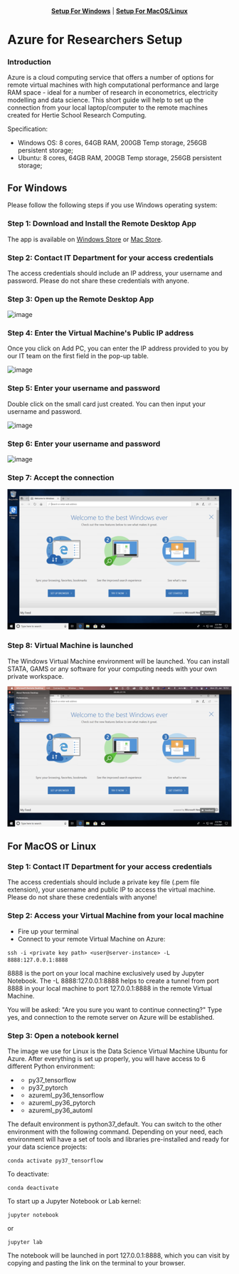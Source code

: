 <p align="center">
<b><a href="#for-windows">Setup For Windows</a></b>
|
<b><a href="#for-macos-or-linux">Setup For MacOS/Linux</a></b>
</p>


# Azure for Researchers Setup 

### Introduction

Azure is a cloud computing service that offers a number of options for remote virtual machines with high computational performance and large RAM space - ideal for a number of research in econometrics, electricity modelling and data science. This short guide will help to set up the connection from your local laptop/computer to the remote machines created for Hertie School Research Computing.  

Specification: 
* Windows OS: 8 cores, 64GB RAM, 200GB Temp storage, 256GB persistent storage;
* Ubuntu: 8 cores, 64GB RAM, 200GB Temp storage, 256GB persistent storage;

## For Windows

Please follow the following steps if you use Windows operating system: 

### Step 1: Download and Install the Remote Desktop App 

The app is available on [Windows Store](https://www.microsoft.com/en-us/p/microsoft-remote-desktop/9wzdncrfj3ps?activetab=pivot:overviewtab) or [Mac Store](https://apps.apple.com/us/app/microsoft-remote-desktop/id1295203466?mt=12). 

### Step 2: Contact IT Department for your access credentials

The access credentials should include an IP address, your username and password. Please do not share these credentials with anyone. 

### Step 3: Open up the Remote Desktop App

![image](./assets/win1.png)

### Step 4: Enter the Virtual Machine's Public IP address

Once you click on Add PC, you can enter the IP address provided to you by our IT team on the first field in the pop-up table. 

![image](./assets/win2.png)

### Step 5: Enter your username and password

Double click on the small card just created. You can then input your username and password.

![image](./assets/win3.png)

### Step 6: Enter your username and password

![image](./assets/win4.png)

### Step 7: Accept the connection

![image](./assets/win5.png)

### Step 8: Virtual Machine is launched 

The Windows Virtual Machine environment will be launched. You can install STATA, GAMS or any software for your computing needs with your own private workspace. 

![image](./assets/win6.png)

## For MacOS or Linux

### Step 1: Contact IT Department for your access credentials

The access credentials should include a private key file (.pem file extension), your username and public IP to access the virtual machine. Please do not share these credentials with anyone! 

### Step 2: Access your Virtual Machine from your local machine

* Fire up your terminal
* Connect to your remote Virtual Machine on Azure:

```console
ssh -i <private key path> <user@server-instance> -L 8888:127.0.0.1:8888
```

8888 is the port on your local machine exclusively used by Jupyter Notebook. The -L 8888:127.0.0.1:8888 helps to create a tunnel from port 8888 in your local machine to port 127.0.0.1:8888 in the remote Virtual Machine. 

You will be asked: "Are you sure you want to continue connecting?" Type yes, and connection to the remote server on Azure will be established. 

### Step 3: Open a notebook kernel 

The image we use for Linux is the Data Science Virtual Machine Ubuntu for Azure. After everything is set up properly, you will have access to 6 different Python environment:
*    - py37_tensorflow                                                    
*    - py37_pytorch                                                       
*    - azureml_py36_tensorflow                                            
*    - azureml_py36_pytorch                                               
*    - azureml_py36_automl

The default environment is python37_default. You can switch to the other environment with the following command. Depending on your need, each environment will have a set of tools and libraries pre-installed and ready for your data science projects: 

```console
conda activate py37_tensorflow
```

To deactivate: 

```console
conda deactivate
```

To start up a Jupyter Notebook or Lab kernel: 

```console
jupyter notebook
```

or 

```console
jupyter lab
```

The notebook will be launched in port 127.0.0.1:8888, which you can visit by copying and pasting the link on the terminal to your browser. 